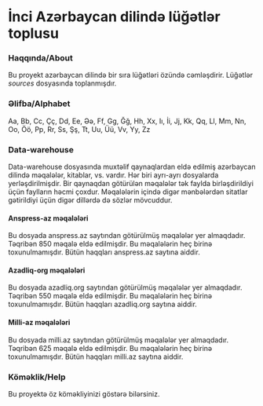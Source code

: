 # İnci Azərbaycan dilində lüğətlər toplusu

### Haqqında/About
Bu proyekt azərbaycan dilində bir sıra lüğətləri özündə cəmləşdirir. Lüğətlər *sources* dosyasında toplanmışdır. 

### Əlifba/Alphabet
Aa, Bb, Cc, Çç, Dd, Ee, Əə, Ff, Gg, Ğğ, Hh, Xx, Iı, İi, Jj, Kk, Qq, Ll, Mm, Nn, Oo, Öö, Pp, Rr, Ss, Şş, Tt, Uu, Üü, Vv, Yy, Zz

### Data-warehouse
Data-warehouse dosyasında muxtəlif qaynaqlardan eldə edilmiş azərbaycan dilində məqalələr, kitablar, vs. vardır. Hər biri ayrı-ayrı dosyalarda yerləşdirilmişdir. Bir qaynaqdan götürülən məqalələr tək faylda birləşdirildiyi üçün faylların həcmi çoxdur.
Məqalələrin içində digər mənbələrdən sitatlar gətirildiyi üçün digər dillərdə də sözlər mövcuddur.

#### Anspress-az məqalələri
Bu dosyada anspress.az saytından götürülmüş məqalələr yer almaqdadır. Təqribən 850 məqalə eldə edilmişdir. 
Bu məqalələrin heç birinə toxunulmamışdır. Bütün haqqları anspress.az saytına aiddir.

#### Azadliq-org məqalələri 
Bu dosyada azadliq.org saytından götürülmüş məqalələr yer almaqdadır. Təqribən 550 məqalə eldə edilmişdir.
Bu məqalələrin heç birinə toxunulmamışdır. Bütün haqqları azadliq.org saytına aiddir.

#### Milli-az məqalələri
Bu dosyada milli.az saytından götürülmüş məqalələr yer almaqdadır. Təqribən 625 məqalə eldə edilmişdir.
Bu məqalələrin heç birinə toxunulmamışdır. Bütün haqqları milli.az saytına aiddir.

### Köməklik/Help
Bu proyektə öz köməkliyinizi göstərə bilərsiniz.
